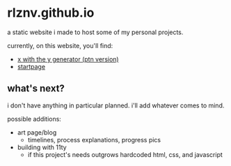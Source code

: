 # rlznv.github.io

a static website i made to host some of my personal projects.

currently, on this website, you'll find:
- [x with the y generator (ptn version)](https://rlznv.github.io/projects/ptn-gen/index.html)
- [startpage](https://rlznv.github.io/projects/startpage/)

## what's next?

i don't have anything in particular planned. i'll add whatever comes to mind.

possible additions:
- art page/blog
    - timelines, process explanations, progress pics
- building with 11ty
    - if this project's needs outgrows hardcoded html, css, and javascript